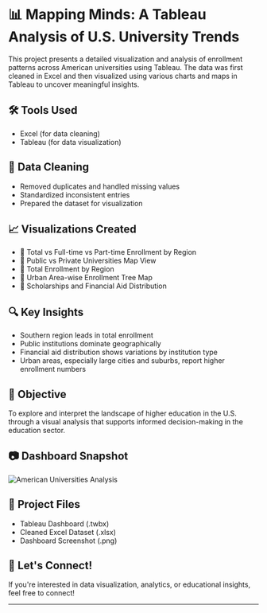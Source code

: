 # 📊 Mapping Minds: A Tableau Analysis of U.S. University Trends


This project presents a detailed visualization and analysis of enrollment patterns across American universities using Tableau. The data was first cleaned in Excel and then visualized using various charts and maps in Tableau to uncover meaningful insights.

## 🛠 Tools Used
- Excel (for data cleaning)
- Tableau (for data visualization)

## 🧹 Data Cleaning
- Removed duplicates and handled missing values
- Standardized inconsistent entries
- Prepared the dataset for visualization

## 📈 Visualizations Created
- 📌 Total vs Full-time vs Part-time Enrollment by Region
- 📌 Public vs Private Universities Map View
- 📌 Total Enrollment by Region
- 📌 Urban Area-wise Enrollment Tree Map
- 📌 Scholarships and Financial Aid Distribution

## 🔍 Key Insights
- Southern region leads in total enrollment
- Public institutions dominate geographically
- Financial aid distribution shows variations by institution type
- Urban areas, especially large cities and suburbs, report higher enrollment numbers

## 🎯 Objective
To explore and interpret the landscape of higher education in the U.S. through a visual analysis that supports informed decision-making in the education sector.

## 📷 Dashboard Snapshot
![American Universities Analysis](Tableau%202.png)

## 📁 Project Files
- Tableau Dashboard (.twbx)
- Cleaned Excel Dataset (.xlsx)
- Dashboard Screenshot (.png)

## 🤝 Let's Connect!
If you're interested in data visualization, analytics, or educational insights, feel free to connect!

---
